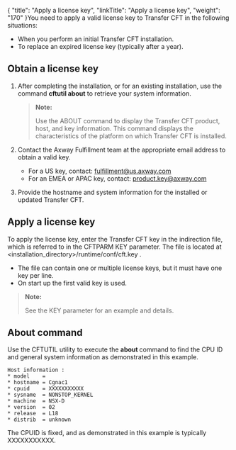 {
    "title": "Apply a license key",
    "linkTitle": "Apply a license key",
    "weight": "170"
}You need to apply a valid license key to Transfer CFT in the following situations:

-   When you perform an initial Transfer CFT installation.
-   To replace an expired license key (typically after a year).

## Obtain a license key

1.  After completing the installation, or for an existing installation, use the command <span class="code" style="font-weight: bold;">cftutil about</span> to retrieve your system information.

    > **Note:**
    >
    > Use the ABOUT command to display
    > the Transfer CFT product, host, and key information. This command displays the characteristics of the platform
    > on which Transfer CFT is installed.

2.  Contact the Axway Fulfillment team at the appropriate email address to obtain a valid key.
    -   For a US key, contact: <span class="code">fulfillment@us.axway.com</span>
    -   For an EMEA or APAC key, contact: <span class="code">product.key@axway.com</span>

3.  Provide the hostname and system information for the installed or updated Transfer CFT.

## Apply a license key

To apply the license key, enter the Transfer CFT key in the indirection file, which is referred to in the CFTPARM KEY parameter. The file is located at <span class="code">&lt;installation\_directory>/runtime/conf/cft.key</span> .

-   The file can contain one or multiple license keys, but it must have one key per line.
-   On start up the first valid key is used.

> **Note:**
>
> See the KEY parameter for an example and details.

## About command

Use the CFTUTIL utility to execute the <span class="code" style="font-weight: bold;">about </span>command to find the CPU ID and general system information as demonstrated in this example.



    Host information :
    * model    =
    * hostname = Cgnac1
    * cpuid    = XXXXXXXXXXX
    * sysname  = NONSTOP_KERNEL
    * machine  = NSX-D
    * version  = 02
    * release  = L18
    * distrib  = unknown

The CPUID is fixed, and as demonstrated in this example is typically <span class="bold_in_para"> XXXXXXXXXXX</span>.
